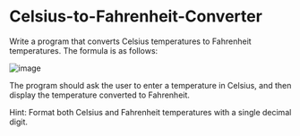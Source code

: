 # Celsius-to-Fahrenheit-Converter

Write a program that converts Celsius temperatures to Fahrenheit temperatures. The formula is as follows:

![image](https://user-images.githubusercontent.com/101377287/166923648-f6bfa5e1-0fa3-48e7-b26d-b795a329047d.png)

The program should ask the user to enter a temperature in Celsius, and then display the temperature converted to Fahrenheit.

Hint: Format both Celsius and Fahrenheit temperatures with a single decimal digit.
